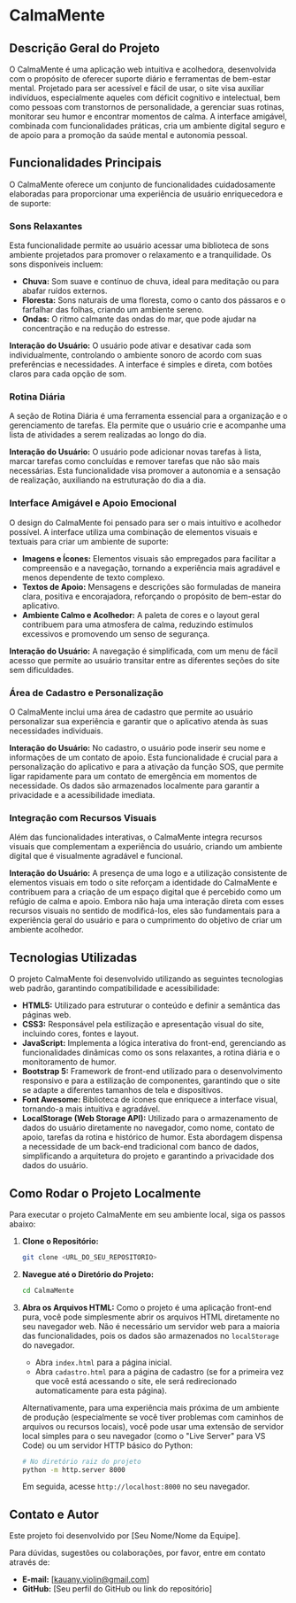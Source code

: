 # CalmaMente

## Descrição Geral do Projeto

O CalmaMente é uma aplicação web intuitiva e acolhedora, desenvolvida com o propósito de oferecer suporte diário e ferramentas de bem-estar mental. Projetado para ser acessível e fácil de usar, o site visa auxiliar indivíduos, especialmente aqueles com déficit cognitivo e intelectual, bem como pessoas com transtornos de personalidade, a gerenciar suas rotinas, monitorar seu humor e encontrar momentos de calma. A interface amigável, combinada com funcionalidades práticas, cria um ambiente digital seguro e de apoio para a promoção da saúde mental e autonomia pessoal.

## Funcionalidades Principais

O CalmaMente oferece um conjunto de funcionalidades cuidadosamente elaboradas para proporcionar uma experiência de usuário enriquecedora e de suporte:

### Sons Relaxantes

Esta funcionalidade permite ao usuário acessar uma biblioteca de sons ambiente projetados para promover o relaxamento e a tranquilidade. Os sons disponíveis incluem:

*   **Chuva:** Som suave e contínuo de chuva, ideal para meditação ou para abafar ruídos externos.
*   **Floresta:** Sons naturais de uma floresta, como o canto dos pássaros e o farfalhar das folhas, criando um ambiente sereno.
*   **Ondas:** O ritmo calmante das ondas do mar, que pode ajudar na concentração e na redução do estresse.

**Interação do Usuário:** O usuário pode ativar e desativar cada som individualmente, controlando o ambiente sonoro de acordo com suas preferências e necessidades. A interface é simples e direta, com botões claros para cada opção de som.

### Rotina Diária

A seção de Rotina Diária é uma ferramenta essencial para a organização e o gerenciamento de tarefas. Ela permite que o usuário crie e acompanhe uma lista de atividades a serem realizadas ao longo do dia.

**Interação do Usuário:** O usuário pode adicionar novas tarefas à lista, marcar tarefas como concluídas e remover tarefas que não são mais necessárias. Esta funcionalidade visa promover a autonomia e a sensação de realização, auxiliando na estruturação do dia a dia.

### Interface Amigável e Apoio Emocional

O design do CalmaMente foi pensado para ser o mais intuitivo e acolhedor possível. A interface utiliza uma combinação de elementos visuais e textuais para criar um ambiente de suporte:

*   **Imagens e Ícones:** Elementos visuais são empregados para facilitar a compreensão e a navegação, tornando a experiência mais agradável e menos dependente de texto complexo.
*   **Textos de Apoio:** Mensagens e descrições são formuladas de maneira clara, positiva e encorajadora, reforçando o propósito de bem-estar do aplicativo.
*   **Ambiente Calmo e Acolhedor:** A paleta de cores e o layout geral contribuem para uma atmosfera de calma, reduzindo estímulos excessivos e promovendo um senso de segurança.

**Interação do Usuário:** A navegação é simplificada, com um menu de fácil acesso que permite ao usuário transitar entre as diferentes seções do site sem dificuldades.

### Área de Cadastro e Personalização

O CalmaMente inclui uma área de cadastro que permite ao usuário personalizar sua experiência e garantir que o aplicativo atenda às suas necessidades individuais.

**Interação do Usuário:** No cadastro, o usuário pode inserir seu nome e informações de um contato de apoio. Esta funcionalidade é crucial para a personalização do aplicativo e para a ativação da função SOS, que permite ligar rapidamente para um contato de emergência em momentos de necessidade. Os dados são armazenados localmente para garantir a privacidade e a acessibilidade imediata.

### Integração com Recursos Visuais

Além das funcionalidades interativas, o CalmaMente integra recursos visuais que complementam a experiência do usuário, criando um ambiente digital que é visualmente agradável e funcional.

**Interação do Usuário:** A presença de uma logo e a utilização consistente de elementos visuais em todo o site reforçam a identidade do CalmaMente e contribuem para a criação de um espaço digital que é percebido como um refúgio de calma e apoio. Embora não haja uma interação direta com esses recursos visuais no sentido de modificá-los, eles são fundamentais para a experiência geral do usuário e para o cumprimento do objetivo de criar um ambiente acolhedor.

## Tecnologias Utilizadas

O projeto CalmaMente foi desenvolvido utilizando as seguintes tecnologias web padrão, garantindo compatibilidade e acessibilidade:

*   **HTML5:** Utilizado para estruturar o conteúdo e definir a semântica das páginas web.
*   **CSS3:** Responsável pela estilização e apresentação visual do site, incluindo cores, fontes e layout.
*   **JavaScript:** Implementa a lógica interativa do front-end, gerenciando as funcionalidades dinâmicas como os sons relaxantes, a rotina diária e o monitoramento de humor.
*   **Bootstrap 5:** Framework de front-end utilizado para o desenvolvimento responsivo e para a estilização de componentes, garantindo que o site se adapte a diferentes tamanhos de tela e dispositivos.
*   **Font Awesome:** Biblioteca de ícones que enriquece a interface visual, tornando-a mais intuitiva e agradável.
*   **LocalStorage (Web Storage API):** Utilizado para o armazenamento de dados do usuário diretamente no navegador, como nome, contato de apoio, tarefas da rotina e histórico de humor. Esta abordagem dispensa a necessidade de um back-end tradicional com banco de dados, simplificando a arquitetura do projeto e garantindo a privacidade dos dados do usuário.

## Como Rodar o Projeto Localmente

Para executar o projeto CalmaMente em seu ambiente local, siga os passos abaixo:

1.  **Clone o Repositório:**
    ```bash
    git clone <URL_DO_SEU_REPOSITORIO>
    ```
2.  **Navegue até o Diretório do Projeto:**
    ```bash
    cd CalmaMente
    ```
3.  **Abra os Arquivos HTML:**
    Como o projeto é uma aplicação front-end pura, você pode simplesmente abrir os arquivos HTML diretamente no seu navegador web. Não é necessário um servidor web para a maioria das funcionalidades, pois os dados são armazenados no `localStorage` do navegador.
    
    *   Abra `index.html` para a página inicial.
    *   Abra `cadastro.html` para a página de cadastro (se for a primeira vez que você está acessando o site, ele será redirecionado automaticamente para esta página).

    Alternativamente, para uma experiência mais próxima de um ambiente de produção (especialmente se você tiver problemas com caminhos de arquivos ou recursos locais), você pode usar uma extensão de servidor local simples para o seu navegador (como o "Live Server" para VS Code) ou um servidor HTTP básico do Python:

    ```bash
    # No diretório raiz do projeto
    python -m http.server 8000
    ```
    Em seguida, acesse `http://localhost:8000` no seu navegador.


## Contato e Autor

Este projeto foi desenvolvido por [Seu Nome/Nome da Equipe].

Para dúvidas, sugestões ou colaborações, por favor, entre em contato através de:

*   **E-mail:** [kauany.violin@gmail.com]
*   **GitHub:** [Seu perfil do GitHub ou link do repositório]



